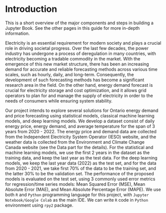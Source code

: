 # Introduction

This is a short overview of the major components and steps in building a Jupyter Book. See the other pages in this guide for more in-depth information.

Electricity is an essential requirement for modern society and plays a crucial role in driving societal progress. Over the last few decades, the power industry has undergone a process of deregulation in many countries, with electricity becoming a tradable commodity in the market. With the emergence of this new market structure, there has been an increasing demand for accurate and reliable forecasting methods across various time scales, such as hourly, daily, and long-term. Consequently, the development of such forecasting methods has become a significant research area in the field. On the other hand, energy demand forecast is crucial for electricity storage and cost optimization, and it allows grid operators to plan for and manage the supply of electricity in order to the needs of consumers while ensuring system stability.

Our project intends to explore several solutions for Ontario energy demand and price forecasting using statistical models, classical machine learning models, and deep learning models. We develop a dataset consist of daily energy price, energy demand, and average temperature for the span of 3 years from 2020 - 2022. The energy price and demand data are collected from the Independent Electricity System Operator (IESO) website, and the weather data is collected from the Environment and Climate Change Canada website (see the Data part for the details). For the statistical and machine learning models, we use the first 2 years in the dataset as the training data, and keep the last year as the test data. For the deep learning models, we keep the last year data (2022) as the test set, and for the data from 2020 - 2021, we take first 70% of the data to be the training set, and the latter 30% to be the validation set. The performance of the proposed models is evaluated on the test set, using 3 commonly used error metrics for regression/time series models: Mean Squared Error (MSE), Mean Absolute Error (MAE), and Mean Absolute Percentage Error (MAPE). We use both <code>R</code> and <code>Python</code> programming language for this project, with <code>Jupyter Notebook/Google Colab</code> as the main IDE. We can write <code>R</code> code in <code>Python</code> environment using <code>rpy2</code> package.
